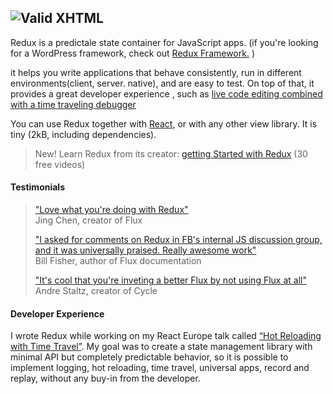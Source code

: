 ![Valid XHTML](https://camo.githubusercontent.com/f28b5bc7822f1b7bb28a96d8d09e7d79169248fc/687474703a2f2f692e696d6775722e636f6d2f4a65567164514d2e706e67)
---

Redux is a predictale state container for JavaScript apps.
(if you're looking for a WordPress framework, check out [Redux Framework.](www.redux.com) )

it helps you write applications that behave consistently, run in different environments(client, server. native), and are easy to test. On top of that, it provides a great developer experience , such as [live code editing combined with a time traveling debugger](www.google.com)    

You can use Redux together with [React](https://facebook.github.io/react/tutorial/tutorial.html), or with any other view library.
It is tiny (2kB, including dependencies).  

> New! Learn Redux from its creator:
> [getting Started with Redux](https://facebook.github.io/react/tutorial/tutorial.html) (30 free videos)

#### Testimonials
>["Love what you're doing with Redux"](www.google.com)  
> Jing Chen, creator of Flux
>  
>["I asked for comments on Redux in FB's internal JS discussion group, and it was universally praised. Really awesome work"](www.google.com)  
> Bill Fisher, author of Flux documentation  
>  
>["It's cool that you're inveting a better Flux by not using Flux at all"](www.google.com)  
> Andre Staltz, creator of Cycle
>

#### Developer Experience
I wrote Redux while working on my React Europe talk called [“Hot Reloading with Time Travel”](www.google.com). My goal was to create a state management library with minimal API but completely predictable behavior, so it is possible to implement logging, hot reloading, time travel, universal apps, record and replay, without any buy-in from the developer.
